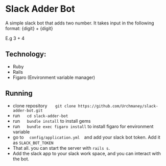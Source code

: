 # Slack Adder Bot

A simple slack bot that adds two number.
It takes input in the following format:  {digit} + {digit}

E.g  3 + 4

## Technology:
- Ruby
- Rails
- Figaro (Environment variable manager)

## Running
- clone repository  &emsp;` git clone https://github.com/Urchmaney/slack-adder-bot.git`
- run &emsp; `cd slack-adder-bot`
- run &emsp; `bundle install` to install gems
- run &emsp; `bundle exec figaro install` to install figaro for environment variable
- go to &emsp;`config/application.yml`&emsp;and add your slack bot token. Add it as `SLACK_BOT_TOKEN`
- That all. you can start the server with `rails s`.
- Add the slack app to your slack work space, and you can interact with the bot.